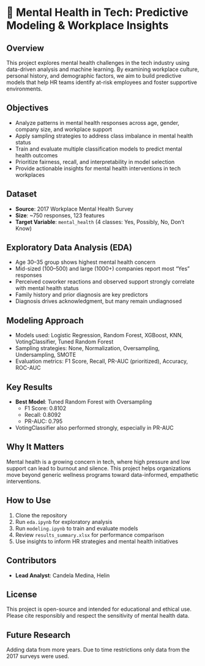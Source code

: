 # 🧠 Mental Health in Tech: Predictive Modeling & Workplace Insights

## Overview

This project explores mental health challenges in the tech industry using data-driven analysis and machine learning. By examining workplace culture, personal history, and demographic factors, we aim to build predictive models that help HR teams identify at-risk employees and foster supportive environments.

## Objectives

- Analyze patterns in mental health responses across age, gender, company size, and workplace support
- Apply sampling strategies to address class imbalance in mental health status
- Train and evaluate multiple classification models to predict mental health outcomes
- Prioritize fairness, recall, and interpretability in model selection
- Provide actionable insights for mental health interventions in tech workplaces

## Dataset

- **Source**: 2017 Workplace Mental Health Survey  
- **Size**: ~750 responses, 123 features  
- **Target Variable**: `mental_health` (4 classes: Yes, Possibly, No, Don’t Know)

## Exploratory Data Analysis (EDA)

- Age 30–35 group shows highest mental health concern
- Mid-sized (100–500) and large (1000+) companies report most “Yes” responses
- Perceived coworker reactions and observed support strongly correlate with mental health status
- Family history and prior diagnosis are key predictors
- Diagnosis drives acknowledgment, but many remain undiagnosed

## Modeling Approach

- Models used: Logistic Regression, Random Forest, XGBoost, KNN, VotingClassifier, Tuned Random Forest
- Sampling strategies: None, Normalization, Oversampling, Undersampling, SMOTE
- Evaluation metrics: F1 Score, Recall, PR-AUC (prioritized), Accuracy, ROC-AUC

## Key Results

- **Best Model**: Tuned Random Forest with Oversampling  
  - F1 Score: 0.8102  
  - Recall: 0.8092  
  - PR-AUC: 0.795  
- VotingClassifier also performed strongly, especially in PR-AUC

## Why It Matters

Mental health is a growing concern in tech, where high pressure and low support can lead to burnout and silence. This project helps organizations move beyond generic wellness programs toward data-informed, empathetic interventions.

## How to Use

1. Clone the repository  
2. Run `eda.ipynb` for exploratory analysis  
3. Run `modeling.ipynb` to train and evaluate models  
4. Review `results_summary.xlsx` for performance comparison  
5. Use insights to inform HR strategies and mental health initiatives

## Contributors

- **Lead Analyst**: Candela Medina, Helin 


## License

This project is open-source and intended for educational and ethical use. Please cite responsibly and respect the sensitivity of mental health data.

## Future Research

Adding data from more years. Due to time restrictions only data from the 2017 surveys were used.

